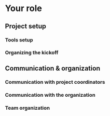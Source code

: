 # Your role

## Project setup

### Tools setup

### Organizing the kickoff

## Communication & organization

### Communication with project coordinators

### Communication with the organization

### Team organization

### 

